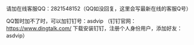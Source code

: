 请加在线客服QQ：2821548152（QQ如没回复，这里会写最新在线的客服Q号）

QQ暂时加不了时，可以加钉钉号：asdvip （钉钉官网：https://www.dingtalk.com/  下载安装钉钉，注册个人身份用户，添加好友：asdvip）
